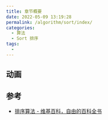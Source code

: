 ```yaml
---
title: 章节概要
date: 2022-05-09 13:19:28
permalink: /algorithm/sort/index/
categories:
  - 算法
  - Sort 排序
tags:
  - 
---
```


## 动画

<Bilibili id="BV1bg4y1q7es" />

## 参考

- [排序算法 - 维基百科，自由的百科全书](https://zh.wikipedia.org/wiki/%E6%8E%92%E5%BA%8F%E7%AE%97%E6%B3%95)